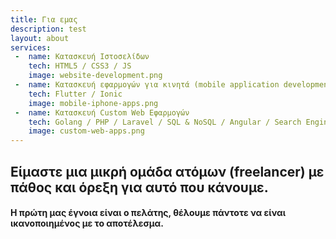 ```yaml
---
title: Για εμας
description: test
layout: about
services:
 -  name: Κατασκευή Ιστοσελίδων
    tech: HTML5 / CSS3 / JS
    image: website-development.png
 -  name: Κατασκευή εφαρμογών για κινητά (mobile application development)
    tech: Flutter / Ionic
    image: mobile-iphone-apps.png
 -  name: Κατασκευή Custom Web Εφαρμογών
    tech: Golang / PHP / Laravel / SQL & NoSQL / Angular / Search Engine
    image: custom-web-apps.png
---
```

## Είμαστε μια μικρή ομάδα ατόμων (freelancer) με πάθος και όρεξη για αυτό που κάνουμε.
#### Η πρώτη μας έγνοια είναι ο πελάτης, θέλουμε πάντοτε να είναι ικανοποιημένος με το αποτέλεσμα.

